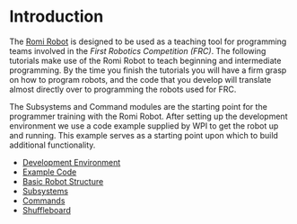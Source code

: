 # Introduction
The [Romi Robot](https://www.pololu.com/product/4022) is designed to be used as a teaching tool for programming teams involved in the <i>First Robotics Competition (FRC)</i>.  The following tutorials make use of the Romi Robot to teach beginning and intermediate programming.  By the time you finish the tutorials you will have a firm grasp on how to program robots, and the code that you develop will translate almost directly over to programming the robots used for FRC.

The Subsystems and Command modules are the starting point for the programmer training with the Romi Robot.  After setting up the development environment we use a code example supplied by WPI to get the robot up and running. This example serves as a starting point upon which to build additional functionality.

- [Development Environment](romiDev.md)
- [Example Code](romiExample.md)
- [Basic Robot Structure](romiStructure.md)
- [Subsystems](romiSubsystems.md)
- [Commands](romiCommands.md)
- [Shuffleboard](romiShuffleboard.md)